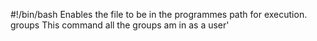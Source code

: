 #!/bin/bash Enables the file to be in the programmes path for execution.
groups This command all the groups am in as a user'
